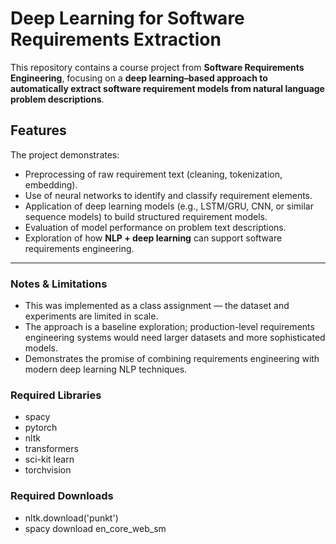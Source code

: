# Deep Learning for Software Requirements Extraction

This repository contains a course project from **Software Requirements Engineering**, focusing on a **deep learning–based approach to automatically extract software requirement models from natural language problem descriptions**.

## Features

The project demonstrates:

- Preprocessing of raw requirement text (cleaning, tokenization, embedding).
- Use of neural networks to identify and classify requirement elements.
- Application of deep learning models (e.g., LSTM/GRU, CNN, or similar sequence models) to build structured requirement models.
- Evaluation of model performance on problem text descriptions.
- Exploration of how **NLP + deep learning** can support software requirements engineering.

---

### Notes & Limitations

- This was implemented as a class assignment — the dataset and experiments are limited in scale.
- The approach is a baseline exploration; production-level requirements engineering systems would need larger datasets and more sophisticated models.
- Demonstrates the promise of combining requirements engineering with modern deep learning NLP techniques.


### Required Libraries 
- spacy
- pytorch
- nltk
- transformers
- sci-kit learn
- torchvision

### Required Downloads
- nltk.download('punkt')
- spacy download en_core_web_sm
